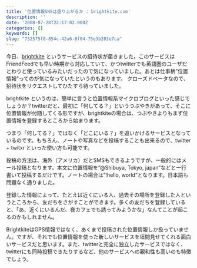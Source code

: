```yaml
---
title: '位置情報SNSは盛り上がるか : brightkite.com'
description: ''
date: '2008-07-28T22:17:02.000Z'
categories: []
keywords: []
slug: "732575f8-854c-42a6-8f04-75e3b203e7ca"
---
```

今日、[brightkite](http://brightkite.com/) というサービスの招待状が届きました。このサービスはFriendFeedでも早い時期から対応していて、かつtwitterでも英語圏のユーザだとわりと使っているみたいだったので気になっていました。あとは仕事柄”位置情報”ってのが気になっていたというのもあります。 クローズドベータなので、招待状をリクエストしてひたすら待っていました。

brightkite というのは、簡単に言うと位置情報系マイクロブログといった感じでしょうか？twitterだと、最初に「何してる？」というつぶやきがあって、そこに位置情報が付随してくる形ですが、brightkiteの場合は、つぶやきよりもまず位置情報を登録するところから始まります。

つまり「何してる？」ではなく「どこにいる？」を追いかけるサービスとなっているのです。もちろん、ノートや写真などを投稿することも出来るので、twitter + twitxr といった使い方も可能です。

投稿の方法は、海外（アメリカ）だとSMSもできるようですが、一般的にはメール投稿となります。本文に位置情報を”@Shibuya, Tokyo, japan”などと一行書いて投稿するだけです。ノートの場合は”!hello, world”となります。日本語も問題なく通りました。

登録した情報によって、たとえば近くにいる人、過去その場所を登録した人というところから、友だちをさがすことができます。多くの友だちを登録していると、「あ、近くにいるんだ、夜カフェでも誘ってみようかな」なんてことが起こるのかもしれません。

BrightkiteはGPS情報ではなく、あくまで投稿された位置情報しか扱っていません。ですが、それでも位置情報を使った新しいサービスを垣間見せてくれる面白いサービスだと思います。また、twitterと完全に独立したサービスではなく、twitterにも同時投稿できたりするなど、他のサービスへの親和性も高いのも特徴でしょう。